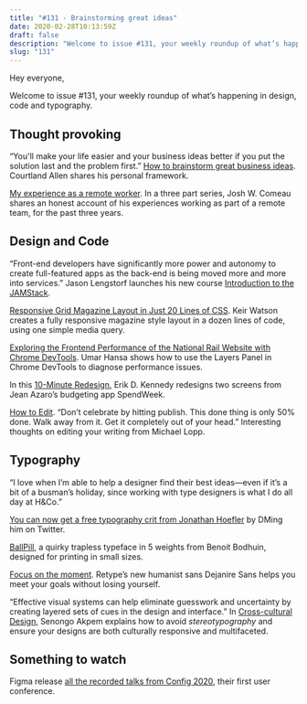 ```yaml
---
title: "#131 - Brainstorming great ideas"
date: 2020-02-28T10:13:59Z
draft: false
description: "Welcome to issue #131, your weekly roundup of what’s happening in design, code and typography."
slug: "131"
---
```


Hey everyone,

Welcome to issue #131, your weekly roundup of what’s happening in design, code and typography.

## Thought provoking

“You'll make your life easier and your business ideas better if you put the solution last and the problem first.” [How to brainstorm great business ideas](https://www.indiehackers.com/post/how-to-brainstorm-great-business-ideas-ab51c3d51c). Courtland Allen shares his personal framework.

[My experience as a remote worker](https://joshwcomeau.netlify.com/career/remote-work/). In a three part series, Josh W. Comeau shares an honest account of his experiences working as part of a remote team, for the past three years.

## Design and Code

“Front-end developers have significantly more power and autonomy to create full-featured apps as the back-end is being moved more and more into services.” Jason Lengstorf launches his new course [Introduction to the JAMStack](https://frontendmasters.com/courses/jamstack/).

[Responsive Grid Magazine Layout in Just 20 Lines of CSS](https://css-tricks.com/responsive-grid-magazine-layout-in-just-20-lines-of-css/). Keir Watson creates a fully responsive magazine style layout in a dozen lines of code, using one simple media query.

[Exploring the Frontend Performance of the National Rail Website with Chrome DevTools](https://www.youtube.com/watch?v=WRwxOonOYK0). Umar Hansa shows how to use the Layers Panel in Chrome DevTools to diagnose performance issues.

In this [10-Minute Redesign](https://www.youtube.com/watch?v=LHs6vx4QEE4&feature=youtu.be), Erik D. Kennedy redesigns two screens from Jean Azaro’s budgeting app SpendWeek.

[How to Edit](https://randsinrepose.com/archives/how-to-edit/). “Don’t celebrate by hitting publish. This done thing is only 50% done. Walk away from it. Get it completely out of your head.” Interesting thoughts on editing your writing from Michael Lopp.

## Typography

“I love when I’m able to help a designer find their best ideas—even if it’s a bit of a busman’s holiday, since working with type designers is what I do all day at H&Co.”

[You can now get a free typography crit from Jonathan Hoefler](https://www.fastcompany.com/90467428/meet-the-10-most-overpaid-ceos-in-the-u-s) by DMing him on Twitter.

[BallPill](https://www.bb-bureau.fr/post/191001061867/ballpill), a quirky trapless typeface in 5 weights from Benoit Bodhuin, designed for printing in small sizes.

[Focus on the moment](https://retype.typenetwork.com/news/article/dejanire-sans). Retype’s new humanist sans Dejanire Sans helps you meet your goals without losing yourself.

“Effective visual systems can help eliminate guesswork and uncertainty by creating layered sets of cues in the design and interface.” In [Cross-cultural Design](https://alistapart.com/article/cross-cultural-design/), Senongo Akpem explains how to avoid _stereotypography_ and ensure your designs are both culturally responsive and multifaceted.

## Something to watch

Figma release [all the recorded talks from Config 2020](https://www.youtube.com/playlist?list=PLXDU_eVOJTx4UHprj9iYPBu4agz8HiB66), their first user conference.

